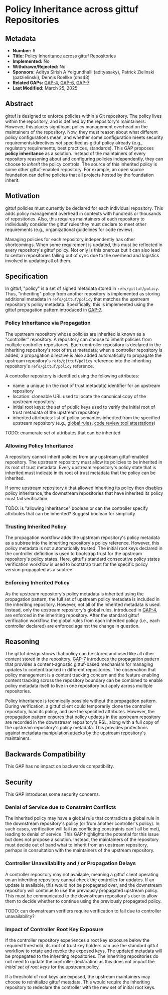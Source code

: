 # Policy Inheritance across gittuf Repositories

## Metadata

* **Number:** 8
* **Title:** Policy Inheritance across gittuf Repositories
* **Implemented:** No
* **Withdrawn/Rejected:** No
* **Sponsors:** Aditya Sirish A Yelgundhalli (adityasaky), Patrick Zielinski (patzielinski), Dennis Roellke (dns43)
* **Related GAPs:** [GAP-4](/docs/gaps/4/README.md), [GAP-6](/docs/gaps/6/README.md), [GAP-7](/docs/gaps/7/README.md)
* **Last Modified:** March 25, 2025

## Abstract

gittuf is designed to enforce policies within a Git repository. The policy lives
within the repository, and is defined by the repository's maintainers. However,
this places significant policy management overhead on the maintainers of the
repository. Now, they must reason about what different policy configurations
mean, and whether some configuration meets security requirements/directives
_not_ specified as gittuf policy already (e.g., regulatory requirements, best
practices, standards). This GAP proposes **policy inheritance** as a solution.
Instead of the maintainers of every repository reasoning about and configuring
policies independently, they can choose to _inherit_ the policy controls. The
source of this inherited policy is some other gittuf-enabled repository. For
example, an open source foundation can define policies that all projects hosted
by the foundation inherit.

## Motivation

gittuf policies must currently be declared for each individual repository. This
adds policy management overhead in contexts with hundreds or thousands of
repositories. Also, this requires maintainers of each repository to individually
consider the gittuf rules they must declare to meet other requirements (e.g.,
organizational guidelines for code review).

Managing policies for each repository independently has other shortcomings. When
some requirement is updated, this must be reflected in every repository's gittuf
policy. Not only is this onerous but it can also lead to certain repositories
falling out of sync due to the overhead and logistics involved in updating all
of them.

## Specification

In gittuf, "policy" is a set of signed metadata stored in `refs/gittuf/policy`.
Thus, "inheriting" policy from another repository is implemented as storing
additional metadata in `refs/gittuf/policy` that matches the upstream
repository's policy metadata. Specifically, this is implemented using the gittuf
propagation pattern introduced in [GAP-7](/docs/gaps/7/README.md).

### Policy Inheritance via Propagation

The upstream repository whose policies are inherited is known as a "controller"
repository. A repository can choose to inherit policies from multiple controller
repositories. Each controller repository is declared in the inheriting
repository's root of trust metadata; when a controller repository is added, a
propagation directive is also added automatically to propagate the upstream
repository's `refs/gittuf/policy` reference into the inheriting repository's
`refs/gittuf/policy` reference.

A controller repository is identified using the following attributes:
* name: a unique (in the root of trust metadata) identifier for an upstream
  repository
* location: cloneable URL used to locate the canonical copy of the upstream
  repository
* initial root keys: the set of public keys used to verify the initial root of
  trust metadata of the upstream repository
* inherited attributes: list of policy semantics inherited from the specified
  upstream repository (e.g., [global rules](/docs/gaps/4/README.md), [code
  review tool attestations](/docs/gaps/6/README.md))

TODO: enumerate set of attributes that can be inherited

### Allowing Policy Inheritance

A repository cannot inherit policies from any upstream gittuf-enabled
repository. The upstream repository must allow its policies to be inherited in
its root of trust metadata. Every upstream repository's policy state that is
inherited must indicate in its root of trust metadata that the policy can be
inherited.

If some upstream repository `U` that allowed inheriting its policy then disables
policy inheritance, the downstream repositories that have inherited its policy
must fail verification.

TODO: is "allowing inheritance" boolean or can the controller specify attributes
that can be inherited? Suggest boolean for simplicity

### Trusting Inherited Policy

The propagation workflow adds the upstream repository's policy metadata as a
subtree into the inheriting repository's policy reference. However, this policy
metadata is not automatically trusted. The initial root keys declared in the
controller definition is used to bootstrap trust for the upstream repository's
policy states. Here, gittuf's standard consecutive policy states verification
workflow is used to bootstrap trust for the specific policy version propagated
as a subtree.

### Enforcing Inherited Policy

As the upstream repository's policy metadata is inherited using the propagation
pattern, the full set of upstream policy metadata is included in the inheriting
repository. However, not all of the inherited metadata is used. Instead, only
the upstream repository's global rules, introduced in
[GAP-4](/docs/gaps/4/README.md), are enforced in the inheriting repository.
After the standard gittuf verification workflow, the global rules from each
inherited policy (i.e., each controller declared) are enforced against the
change in question.

## Reasoning

The gittuf design shows that policy can be stored and used like all other
content stored in the repository. [GAP-7](/docs/gaps/7/README.md) introduces the
propagation pattern that provides a content-agnostic gittuf-based mechanism for
managing updates to content tracked in different repositories. The observation
that policy management is a content tracking concern and the feature enabling
content tracking scross the repository boundary can be combined to enable policy
metadata itself to live in one repository but apply across multiple
repositories.

Policy inheritance is technically possible without the propagation pattern.
During verification, a gittuf client could temporarily clone the controller
repository, load its policy, and use the specified attributes. However, the
propagation pattern ensures that policy updates in the upstream repository are
recorded in the downstream repository's RSL, along with a full copy of the
upstream repository's policy metadata. This provides protections against
metadata manipulation attacks by the upstream repository's maintainers.

## Backwards Compatibility

This GAP has no impact on backwards compatibility.

## Security

This GAP introduces some security concerns.

### Denial of Service due to Constraint Conflicts

The inherited policy may have a global rule that contradicts a global rule in
the downstream repository's policy (or from another controller's policy). In
such cases, verification will fail (as conflicting constraints can't all be
met), leading to denial of service. This GAP highlights the potential for this
issue but does not propose a solution. Instead, the maintainers of the
repository must decide out of band what to inherit from an upstream repository,
perhaps in consultation with the maintainers of the upstream repository.

### Controller Unavailability and / or Propagation Delays

A controller repository may not available, meaning a gittuf client operating on
an inheriting repository cannot check the controller for updates. If an update
is available, this would not be propagated over, and the downstream repository
will continue to use the previously propagated upstream policy. This must be
communicated to the downstream repository's user to allow them to decide whether
to continue using the previously propagated policy.

TODO: can downstream verifiers require verification to fail due to controller
unavailability?

### Impact of Controller Root Key Exposure

If the controller repository experiences a root key exposure below the required
threshold, its root of trust key holders can use the standard gittuf workflow to
rotate and revoke the exposed keys. The updated metadata will be propagated to
the inheriting repositories. The inheriting repositories do not need to update
the controller declaration as this does not impact the _initial set of root
keys_ for the upstream policy.

If a threshold of root keys are exposed, the upstream maintainers may choose to
reinitialize gittuf metadata. This would require the inheriting repository to
redeclare the controller with the new set of initial root keys.
